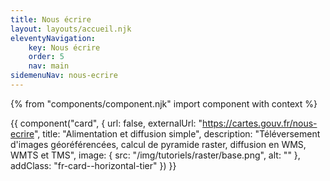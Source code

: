 ```yaml
---
title: Nous écrire
layout: layouts/accueil.njk
eleventyNavigation:
    key: Nous écrire
    order: 5
    nav: main
sidemenuNav: nous-ecrire
---
```


{% from "components/component.njk" import component with context %}

{{ component("card", {
    url: false,
    externalUrl: "https://cartes.gouv.fr/nous-ecrire",
    title: "Alimentation et diffusion simple",
    description: "Téléversement d'images géoréférencées, calcul de pyramide raster, diffusion en WMS, WMTS et TMS",
    image: {
        src: "/img/tutoriels/raster/base.png",
        alt: ""
    },
    addClass: "fr-card--horizontal-tier"
}) }}
